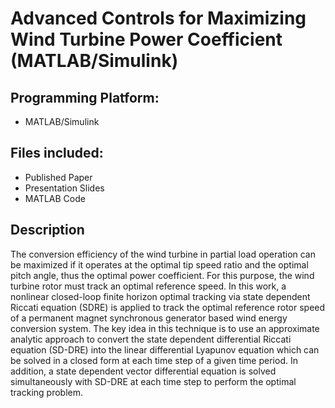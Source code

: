# Advanced Controls for Maximizing Wind Turbine Power Coefficient (MATLAB/Simulink)

## Programming Platform:
* MATLAB/Simulink

## Files included:
* Published Paper
* Presentation Slides
* MATLAB Code

## Description
The conversion efficiency of the wind turbine in partial load operation can be maximized if it operates at the optimal tip speed ratio and the optimal pitch angle, thus the optimal power coefficient. For this purpose, the wind turbine rotor must track an optimal reference speed. In this work, a nonlinear closed-loop finite horizon optimal tracking via state dependent Riccati equation (SDRE) is applied to track the optimal reference rotor speed of a permanent magnet synchronous generator based wind energy conversion system. The key idea in this technique is to use an approximate analytic approach to convert the state dependent differential Riccati equation (SD-DRE) into the linear differential Lyapunov equation which can be solved in a closed form at each time step of a given time period. In addition, a state dependent vector differential equation is solved simultaneously with SD-DRE at each time step to perform the optimal tracking problem.
